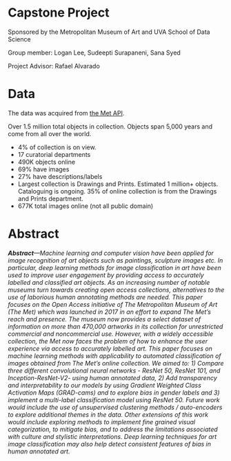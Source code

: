 # Capstone Project
Sponsored by the Metropolitan Museum of Art and UVA School of Data Science

Group member: Logan Lee, Sudeepti Surapaneni, Sana Syed

Project Advisor: Rafael Alvarado

# Data
The data was acquired from [the Met API](https://metmuseum.github.io/). 

Over 1.5 million total objects in collection. Objects span 5,000 years and come from all over the
world.
- 4% of collection is on view.
- 17 curatorial departments
- 490K objects online
- 69% have images
- 27% have descriptions/labels
- Largest collection is Drawings and Prints. Estimated 1 million+ objects. Cataloguing is ongoing. 35% of online collection is from the Drawings and Prints department.
- 677K total images online (not all public domain)

# Abstract

***Abstract**—Machine learning and computer vision have been
applied for image recognition of art objects such as paintings,
sculpture images etc. In particular, deep learning methods for
image classification in art have been used to improve user engagement
by providing access to accurately labelled and classified
art objects. As an increasing number of notable museums turn
towards creating open access collections, alternatives to the use
of laborious human annotating methods are needed. This paper
focuses on the Open Access initiative of The Metropolitan Museum
of Art (The Met) which was launched in 2017 in an effort to
expand The Met’s reach and presence. The museum now provides
a select dataset of information on more than 470,000 artworks
in its collection for unrestricted commercial and noncommercial
use. However, with a widely accessible collection, the Met now
faces the problem of how to enhance the user experience via
access to accurately labelled art. This paper focuses on machine
learning methods with applicability to automated classification
of images obtained from The Met’s online collection. We aimed
to: 1) Compare three different convolutional neural networks -
ResNet 50, ResNet 101, and Inception-ResNet-V2- using human
annotated data, 2) Add transparency and interpretability to
our models by using Gradient Weighted Class Activation Maps
(GRAD-cams) and to explore bias in gender labels and 3)
implement a multi-label classification model using ResNet 50.
Future work would include the use of unsupervised clustering
methods / auto-encoders to explore additional themes in the data.
Other extensions of this work would include exploring methods
to implement fine grained visual categorization, to mitigate
bias, and to address the limitations associated with culture and
stylistic interpretations. Deep learning techniques for art image
classification may also help detect consistent features of bias in
human annotated art.*
